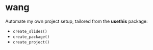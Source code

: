 
<!-- README.md is generated from README.Rmd. Please edit that file -->

# wang

Automate my own project setup, tailored from the **usethis** package:

  - `create_slides()`
  - `create_package()`
  - `create_project()`
